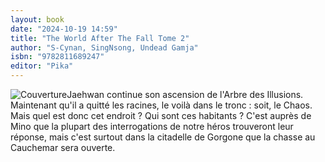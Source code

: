 ```yaml
---
layout: book
date: "2024-10-19 14:59"
title: "The World After The Fall Tome 2"
author: "S-Cynan, SingNsong, Undead Gamja"
isbn: "9782811689247"
editor: "Pika"
---
```

![Couverture](/img/9782811689247.jpeg)Jaehwan continue son ascension de l'Arbre  des Illusions. Maintenant qu'il a quitté les  racines, le voilà dans le tronc : soit, le Chaos.
Mais quel est donc cet endroit ?  Qui sont ces habitants ?  C'est auprès de Mino que la plupart des  interrogations de notre héros trouveront  leur réponse, mais c'est surtout dans la  citadelle de Gorgone que la chasse au  Cauchemar sera ouverte.